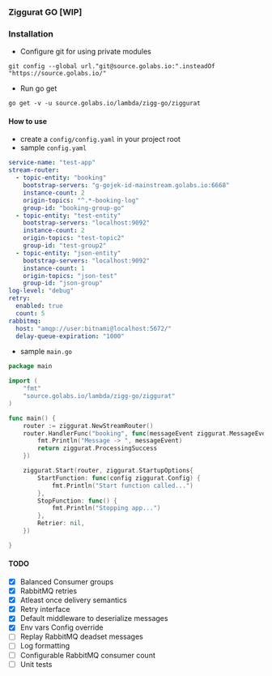 ### Ziggurat GO [WIP]

### Installation
- Configure git for using private modules
```shell script
git config --global url."git@source.golabs.io:".insteadOf "https://source.golabs.io/"
```
- Run go get
```shell script
go get -v -u source.golabs.io/lambda/zigg-go/ziggurat                                                                                                                                                          
```

#### How to use
- create a `config/config.yaml` in your project root
- sample `config.yaml`
```yaml
service-name: "test-app"
stream-router:
  - topic-entity: "booking"
    bootstrap-servers: "g-gojek-id-mainstream.golabs.io:6668"
    instance-count: 2
    origin-topics: "^.*-booking-log"
    group-id: "booking-group-go"
  - topic-entity: "test-entity"
    bootstrap-servers: "localhost:9092"
    instance-count: 2
    origin-topics: "test-topic2"
    group-id: "test-group2"
  - topic-entity: "json-entity"
    bootstrap-servers: "localhost:9092"
    instance-count: 1
    origin-topics: "json-test"
    group-id: "json-group"
log-level: "debug"
retry:
  enabled: true
  count: 5
rabbitmq:
  host: "amqp://user:bitnami@localhost:5672/"
  delay-queue-expiration: "1000"
```

- sample `main.go`

```go
package main

import (
	"fmt"
	"source.golabs.io/lambda/zigg-go/ziggurat"
)

func main() {
	router := ziggurat.NewStreamRouter()
	router.HandlerFunc("booking", func(messageEvent ziggurat.MessageEvent) ziggurat.ProcessStatus {
		fmt.Println("Message -> ", messageEvent)
		return ziggurat.ProcessingSuccess
	})

	ziggurat.Start(router, ziggurat.StartupOptions{
		StartFunction: func(config ziggurat.Config) {
			fmt.Println("Start function called...")
		},
		StopFunction: func() {
			fmt.Println("Stopping app...")
		},
		Retrier: nil,
	})

}
```
 


#### TODO
- [x] Balanced Consumer groups
- [x] RabbitMQ retries
- [x] Atleast once delivery semantics
- [x] Retry interface
- [x] Default middleware to deserialize messages
- [x] Env vars Config override
- [ ] Replay RabbitMQ deadset messages
- [ ] Log formatting
- [ ] Configurable RabbitMQ consumer count
- [ ] Unit tests
